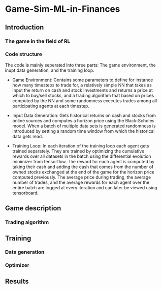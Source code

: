 # Game-Sim-ML-in-Finances


## Introduction
### The game in the field of RL
### Code structure

The code is mainly seperated into three parts: The game environment, the inupt data generation, and the training loop.

- Game Environment: Contains some parameters to define for instance how many timesteps to trade for, a relatively simple NN that takes as input the return on cash and stock investments and returns a price at which to buy/sell stocks, and a trading algorithm that based on prices computed by the NN and some randomness executes trades among all participating agents at each timestep. 

- Input Data Generation: Gets historical returns on cash and stocks from online sources and computes a horizon price using the Black-Scholes model. When a batch of multiple data sets is generated randomness is introduced by setting a random time window from which the historical data gets read.

- Training Loop: In each iteration of the training loop each agent gets trained separately. They are trained by optimizing the cumulative rewards over all datasets in the batch using the differential evolution minimizer from tensorflow. The reward for each agent is computed by taking their cash and adding the cash that comes from the number of owned stocks exchanged at the end of the game for the horizon price computed previously. The average price during trading, the average number of trades, and the average rewards for each agent over the entire batch are logged at every iteration and can later be viewed using tensorboard.

## Game description
### Trading algorithm

## Training
### Data generation
### Optimizer

## Results

